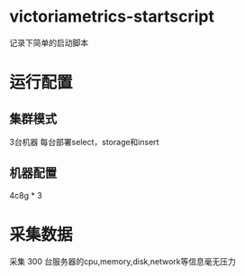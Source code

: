 # victoriametrics-startscript

记录下简单的启动脚本

# 运行配置
## 集群模式
3台机器 每台部署select，storage和insert

## 机器配置
4c8g * 3

# 采集数据
采集 300 台服务器的cpu,memory,disk,network等信息毫无压力